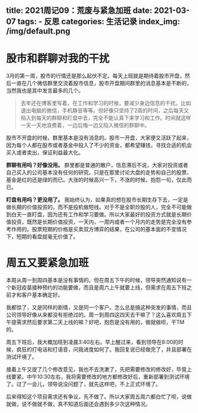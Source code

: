 title: 2021周记09：荒废与紧急加班
date: 2021-03-07
tags:
    - 反思
categories: 生活记录
index_img: /img/default.png
---
# 股市和群聊对我的干扰

3月的第一周，股市的行情还是那么起伏不定。每天上班就是期待着股市开盘，然后一直在几个微信群里交流着股市信息，股市开盘期间群里的消息基本是不断的，当然我也是其中发言最多的几个。

>去年还在博客里写着，在工作和学习的时候，要减少身边信息的干扰。比如退出电脑的微信，手机静音等等。但好像只坚持了2周的时间，之后每天又陷入到每天的群聊和盯盘中去，完全不能认真下来学习和工作。时间就这样一天一天地浪费着，一边后悔一边又陷入微信的群聊中。

股市不开盘的时候，群里基本是没有消息的。股市一开盘，大家便又活跃了起来，因为每个人都在股市或者基金中投入了不少的资金，都希望赚钱，寻找合适的机会买入或者卖出，保证利益最大化。

**群聊有用吗？好像没用。** 群里都是普通的散户，信息滞后不说，大家对投资或者自己买入的公司基本没有任何的研究，只是在那里讨论大盘的走势和自己的股票、基金是红的还是绿的而已。大涨的时候高兴一下，不涨的时候，抱怨一句，仅此而已。

**盯盘有用吗？更没用了。**  我始终认为，如果真的想在股市长期生存下去，一定是做长期的价值投资的，而不是投机做短线。对于不是全职炒股的人，完全不可能做到白天一直盯盘，因为还有工作和学习要做。所以大家最好的投资方式就是长期价值投资，既然是长期价值投资，一天内，一周内或者一个月内的走势是完全没有参考作用的。股票短期的价格是买卖双方博弈的结果，在公司的基本面的不变情况下，短期的看盘就毫无价值了。

# 周五又要紧急加班

本周从周一到周四基本是没有事情的。但在周五下午的时候，领导突然通知说有一个新冠疫苗接种预约的功能要做，而且是周六上午就要上线，但需求在周五下班之前才和客户基本确定好。

我都惊了，又是同样的剧情，又是同一个客户。怎么总是搞这种突发的事情，而且公司领导好像从来都没有拒绝过的。周一到周四这四天去干嘛了？这么喜欢周五下午提需求然后要求第二天上线的嘛？好吧，抱怨是没有用的，做就做呗，干TM的。

周五下班后，我大概加班到凌晨3:40左右。早上醒过来，看到领导在8:00的时候，疯狂的打电话和打语音，问我进度如何了。我回复说已经做完了，并且部署在测试环境了。

接着上午又提了几个修改意见，我也不去洗漱了，先把需要修改的修改好，毕竟上线要紧。中午10:30左右，我将需要修改的地方都修改好后，重新部署到测试环境了。过了一会儿，领导说没问题了，就先这样吧，不上正式环境了。

后来得知这个项目需求还有争议，先不做了。所以大家周五周六都白忙了呗，说做就做，说不做就不做，真不知道后面还会遇到多少次这种情况。
